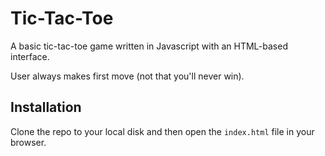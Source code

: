 # Tic-Tac-Toe

A basic tic-tac-toe game written in Javascript with an HTML-based interface.

User always makes first move (not that you'll never win).

## Installation

Clone the repo to your local disk and then open the `index.html` file in your browser.